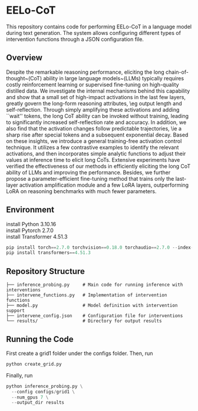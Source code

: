 # EELo-CoT

This repository contains code for performing EELo-CoT in a language model during text generation. The system allows configuring different types of intervention functions through a JSON configuration file.

## Overview
Despite the remarkable reasoning performance, eliciting the long chain-of-thought~(CoT) ability in large language models~(LLMs) typically requires costly reinforcement learning or supervised fine-tuning on high-quality distilled data. We investigate the internal mechanisms behind this capability and show that a small set of high-impact activations in the last few layers, greatly govern the long-form reasoning attributes, \eg output length and self-reflection. Through simply amplifying these activations and adding ``wait'' tokens, the long CoT ability can be invoked without training, leading to significantly increased self-reflection rate and accuracy. In addition, we also find that the activation changes follow predictable trajectories, \ie a sharp rise after special tokens and a subsequent exponential decay. Based on these insights, we introduce a general training-free activation control technique. It utilizes a few contrastive examples to identify the relevant activations, and then incorporates simple analytic functions to adjust their values at inference time to elicit long CoTs. Extensive experiments have verified the effectiveness of our methods in efficiently eliciting the long CoT ability of LLMs and improving the performance. Besides, we further propose a parameter-efficient fine-tuning method that trains only the last-layer activation amplification module and a few LoRA layers, outperforming LoRA on reasoning benchmarks with much fewer parameters.

## Environment
install Python 3.10.16  
install Pytorch 2.7.0  
install Transformer 4.51.3  
```python
pip install torch==2.7.0 torchvision==0.18.0 torchaudio==2.7.0 --index-url https://download.pytorch.org/whl/cu121
pip install transformers==4.51.3
```

## Repository Structure
```
├── inference_probing.py     # Main code for running inference with interventions
├── intervene_functions.py   # Implementation of intervention functions
├── model.py                 # Model definition with intervention support
├── intervene_config.json    # Configuration file for interventions
└── results/                 # Directory for output results
```

## Running the Code
First create a grid1 folder under the configs folder.
Then, run 
```python
python create_grid.py
```

Finally, run 
```python
python inference_probing.py \
  --config configs/grid1 \
  --num_gpus 7 \
  --output_dir results
```
